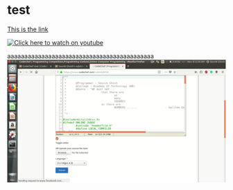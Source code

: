 # test
[This is the link](http://img.youtube.com/vi/rg_czlHbkz0/0.jpg)

[![Click here to watch on youtube](https://img.youtube.com/vi/rg_czlHbkz0/0.jpg)](https://www.youtube.com/watch?v=rg_czlHbkz0)

aaaaaaaaaaaaaaaaaaaaaaaaaaaaaaaaaaaaaaaaaaa
![](ab.gif)
